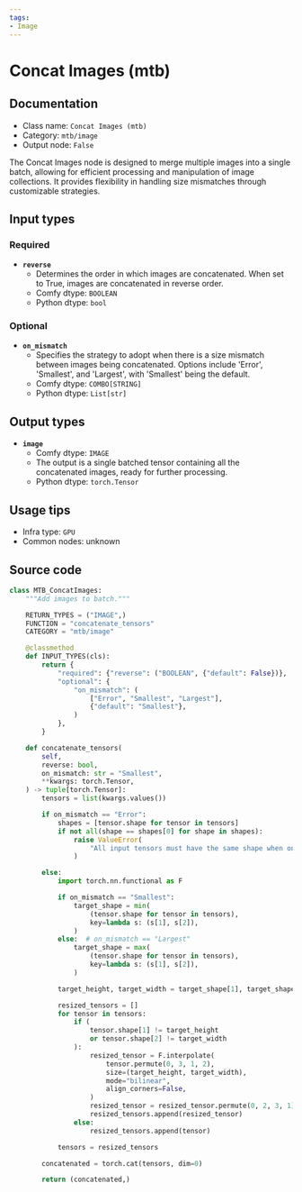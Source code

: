```yaml
---
tags:
- Image
---
```


# Concat Images (mtb)
## Documentation
- Class name: `Concat Images (mtb)`
- Category: `mtb/image`
- Output node: `False`

The Concat Images node is designed to merge multiple images into a single batch, allowing for efficient processing and manipulation of image collections. It provides flexibility in handling size mismatches through customizable strategies.
## Input types
### Required
- **`reverse`**
    - Determines the order in which images are concatenated. When set to True, images are concatenated in reverse order.
    - Comfy dtype: `BOOLEAN`
    - Python dtype: `bool`
### Optional
- **`on_mismatch`**
    - Specifies the strategy to adopt when there is a size mismatch between images being concatenated. Options include 'Error', 'Smallest', and 'Largest', with 'Smallest' being the default.
    - Comfy dtype: `COMBO[STRING]`
    - Python dtype: `List[str]`
## Output types
- **`image`**
    - Comfy dtype: `IMAGE`
    - The output is a single batched tensor containing all the concatenated images, ready for further processing.
    - Python dtype: `torch.Tensor`
## Usage tips
- Infra type: `GPU`
- Common nodes: unknown


## Source code
```python
class MTB_ConcatImages:
    """Add images to batch."""

    RETURN_TYPES = ("IMAGE",)
    FUNCTION = "concatenate_tensors"
    CATEGORY = "mtb/image"

    @classmethod
    def INPUT_TYPES(cls):
        return {
            "required": {"reverse": ("BOOLEAN", {"default": False})},
            "optional": {
                "on_mismatch": (
                    ["Error", "Smallest", "Largest"],
                    {"default": "Smallest"},
                )
            },
        }

    def concatenate_tensors(
        self,
        reverse: bool,
        on_mismatch: str = "Smallest",
        **kwargs: torch.Tensor,
    ) -> tuple[torch.Tensor]:
        tensors = list(kwargs.values())

        if on_mismatch == "Error":
            shapes = [tensor.shape for tensor in tensors]
            if not all(shape == shapes[0] for shape in shapes):
                raise ValueError(
                    "All input tensors must have the same shape when on_mismatch is 'Error'."
                )

        else:
            import torch.nn.functional as F

            if on_mismatch == "Smallest":
                target_shape = min(
                    (tensor.shape for tensor in tensors),
                    key=lambda s: (s[1], s[2]),
                )
            else:  # on_mismatch == "Largest"
                target_shape = max(
                    (tensor.shape for tensor in tensors),
                    key=lambda s: (s[1], s[2]),
                )

            target_height, target_width = target_shape[1], target_shape[2]

            resized_tensors = []
            for tensor in tensors:
                if (
                    tensor.shape[1] != target_height
                    or tensor.shape[2] != target_width
                ):
                    resized_tensor = F.interpolate(
                        tensor.permute(0, 3, 1, 2),
                        size=(target_height, target_width),
                        mode="bilinear",
                        align_corners=False,
                    )
                    resized_tensor = resized_tensor.permute(0, 2, 3, 1)
                    resized_tensors.append(resized_tensor)
                else:
                    resized_tensors.append(tensor)

            tensors = resized_tensors

        concatenated = torch.cat(tensors, dim=0)

        return (concatenated,)

```
